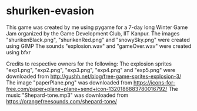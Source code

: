 # shuriken-evasion
This game was created by me using pygame for a 7-day long Winter Game Jam organized by the Game Development Club, IIT Kanpur.
The images "shurikenBlack.png", "shurikenRed.png" and "snowySky.png" were created using GIMP 
The sounds "explosion.wav" and "gameOver.wav" were created using bfxr

Credits to respective owners for the following:
The explosion sprites "exp1.png", "exp2.png", "exp3.png", "exp4.png" and "exp5.png" were downloaded from http://gushh.net/blog/free-game-sprites-explosion-3/
The image "paperPlane.png" was downloaded from https://icons-for-free.com/paper+plane+plane+send+icon-1320186883780016792/
The music "Shepard-tone.mp3" was downloaded from https://orangefreesounds.com/shepard-tone/
